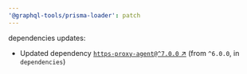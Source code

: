 ```yaml
---
'@graphql-tools/prisma-loader': patch
---
```

dependencies updates:
  - Updated dependency [`https-proxy-agent@^7.0.0` ↗︎](https://www.npmjs.com/package/https-proxy-agent/v/7.0.0) (from `^6.0.0`, in `dependencies`)
